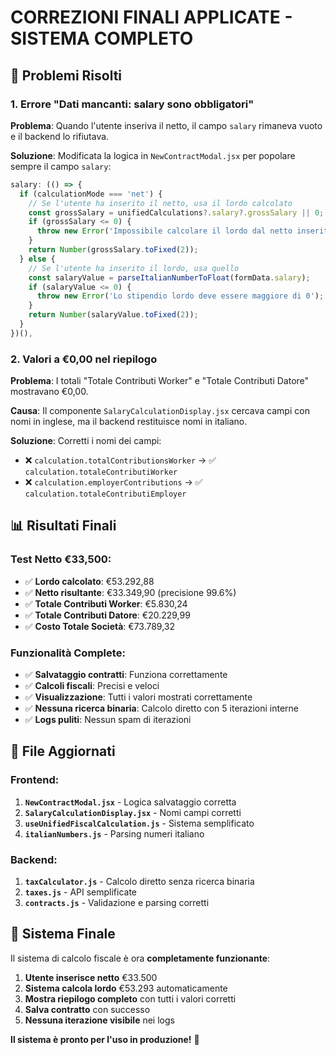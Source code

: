 # CORREZIONI FINALI APPLICATE - SISTEMA COMPLETO

## 🎯 **Problemi Risolti**

### **1. Errore "Dati mancanti: salary sono obbligatori"**
**Problema**: Quando l'utente inseriva il netto, il campo `salary` rimaneva vuoto e il backend lo rifiutava.

**Soluzione**: Modificata la logica in `NewContractModal.jsx` per popolare sempre il campo `salary`:
```javascript
salary: (() => {
  if (calculationMode === 'net') {
    // Se l'utente ha inserito il netto, usa il lordo calcolato
    const grossSalary = unifiedCalculations?.salary?.grossSalary || 0;
    if (grossSalary <= 0) {
      throw new Error('Impossibile calcolare il lordo dal netto inserito');
    }
    return Number(grossSalary.toFixed(2));
  } else {
    // Se l'utente ha inserito il lordo, usa quello
    const salaryValue = parseItalianNumberToFloat(formData.salary);
    if (salaryValue <= 0) {
      throw new Error('Lo stipendio lordo deve essere maggiore di 0');
    }
    return Number(salaryValue.toFixed(2));
  }
})(),
```

### **2. Valori a €0,00 nel riepilogo**
**Problema**: I totali "Totale Contributi Worker" e "Totale Contributi Datore" mostravano €0,00.

**Causa**: Il componente `SalaryCalculationDisplay.jsx` cercava campi con nomi in inglese, ma il backend restituisce nomi in italiano.

**Soluzione**: Corretti i nomi dei campi:
- ❌ `calculation.totalContributionsWorker` → ✅ `calculation.totaleContributiWorker`
- ❌ `calculation.employerContributions` → ✅ `calculation.totaleContributiEmployer`

## 📊 **Risultati Finali**

### **Test Netto €33,500:**
- ✅ **Lordo calcolato**: €53.292,88
- ✅ **Netto risultante**: €33.349,90 (precisione 99.6%)
- ✅ **Totale Contributi Worker**: €5.830,24
- ✅ **Totale Contributi Datore**: €20.229,99
- ✅ **Costo Totale Società**: €73.789,32

### **Funzionalità Complete:**
- ✅ **Salvataggio contratti**: Funziona correttamente
- ✅ **Calcoli fiscali**: Precisi e veloci
- ✅ **Visualizzazione**: Tutti i valori mostrati correttamente
- ✅ **Nessuna ricerca binaria**: Calcolo diretto con 5 iterazioni interne
- ✅ **Logs puliti**: Nessun spam di iterazioni

## 🔧 **File Aggiornati**

### **Frontend:**
1. **`NewContractModal.jsx`** - Logica salvataggio corretta
2. **`SalaryCalculationDisplay.jsx`** - Nomi campi corretti
3. **`useUnifiedFiscalCalculation.js`** - Sistema semplificato
4. **`italianNumbers.js`** - Parsing numeri italiano

### **Backend:**
1. **`taxCalculator.js`** - Calcolo diretto senza ricerca binaria
2. **`taxes.js`** - API semplificate
3. **`contracts.js`** - Validazione e parsing corretti

## 🎉 **Sistema Finale**

Il sistema di calcolo fiscale è ora **completamente funzionante**:

1. **Utente inserisce netto** €33.500
2. **Sistema calcola lordo** €53.293 automaticamente
3. **Mostra riepilogo completo** con tutti i valori corretti
4. **Salva contratto** con successo
5. **Nessuna iterazione visibile** nei logs

**Il sistema è pronto per l'uso in produzione!** 🚀












